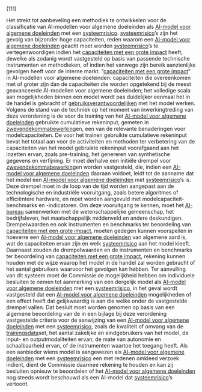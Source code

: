 (111)

Het strekt tot aanbeveling een methodiek te ontwikkelen voor de classificatie van AI-modellen voor algemene doeleinden als [AI-model voor algemene doeleinden](a3.md#^gpai) met een [systeemrisico](a3.md#^sysrisk). [systeemrisico](a3.md#^sysrisk)’s zijn het gevolg van bijzonder hoge capaciteiten, reden waarom een [AI-model voor algemene doeleinden](a3.md#^gpai) geacht moet worden [systeemrisico](a3.md#^sysrisk)’s te vertegenwoordigen indien het [capaciteiten met een grote impact](a3.md#^capgi) heeft, dewelke als zodanig wordt vastgesteld op basis van passende technische instrumenten en methodieken, of indien het vanwege zijn bereik aanzienlijke gevolgen heeft voor de interne markt. “[capaciteiten met een grote impact](a3.md#^capgi)” in AI-modellen voor algemene doeleinden: capaciteiten die overeenkomen met of groter zijn dan de capaciteiten die worden opgetekend bij de meest geavanceerde AI-modellen voor algemene doeleinden; het volledige scala aan mogelijkheden binnen een model wordt pas duidelijker eenmaal het in de handel is gebracht of [gebruiksverantwoordelijken](a3.md#^gebruiksverantwoordelijke) met het model werken. Volgens de stand van de techniek op het moment van inwerkingtreding van deze verordening is de voor de training van het [AI-model voor algemene doeleinden](a3.md#^gpai) gebruikte cumulatieve rekeninput, gemeten in [zwevendekommabewerking](a3.md#^flop)en, een van de relevante benaderingen voor modelcapaciteiten. De voor het trainen gebruikte cumulatieve rekeninput bevat het totaal aan voor de activiteiten en methoden ter verbetering van de capaciteiten van het model gebruikte rekeninput voorafgaand aan het inzetten ervan, zoals pre-training, het genereren van synthetische gegevens en verfijning. Er moet derhalve een initiële drempel voor [zwevendekommabewerking](a3.md#^flop)en worden vastgesteld, die, indien een [AI-model voor algemene doeleinden](a3.md#^gpai) daaraan voldoet, leidt tot de aanname dat het model een [AI-model voor algemene doeleinden](a3.md#^gpai) met [systeemrisico](a3.md#^sysrisk)’s is. Deze drempel moet in de loop van de tijd worden aangepast aan de technologische en industriële vooruitgang, zoals betere algoritmes of efficiëntere hardware, en moet worden aangevuld met modelcapaciteit-benchmarks en -indicatoren. Om deze vooruitgang te kennen, moet het [AI-bureau](a3.md#^aibur) samenwerken met de wetenschappelijke gemeenschap, het bedrijfsleven, het maatschappelijk middenveld en andere deskundigen. Drempelwaarden en ook instrumenten en benchmarks ter beoordeling van [capaciteiten met een grote impact](a3.md#^capgi), moeten gedegen kunnen voorspellen in hoeverre een [AI-model voor algemene doeleinden](a3.md#^gpai) van algemene aard is, wat de capaciteiten ervan zijn en welk [systeemrisico](a3.md#^sysrisk) aan het model kleeft. Daarnaast zouden de drempelwaarden en de instrumenten en benchmarks ter beoordeling van [capaciteiten met een grote impact](a3.md#^capgi), rekening kunnen houden met de wijze waarop het model in de handel zal worden gebracht of het aantal gebruikers waarvoor het gevolgen kan hebben. Ter aanvulling van dit systeem moet de Commissie de mogelijkheid hebben om individuele besluiten te nemen tot aanmerking van een dergelijk model als [AI-model voor algemene doeleinden](a3.md#^gpai) met een [systeemrisico](a3.md#^sysrisk), in het geval wordt vastgesteld dat een [AI-model voor algemene doeleinden](a3.md#^gpai) mogelijkheden of een effect heeft dat gelijkwaardig is aan die welke onder de vastgestelde drempel vallen. Dat besluit moet worden genomen op basis van een algemene beoordeling van de in een bijlage bij deze verordening vastgestelde criteria voor de aanwijzing van een [AI-model voor algemene doeleinden](a3.md#^gpai) met een [systeemrisico](a3.md#^sysrisk), zoals de kwaliteit of omvang van de [trainingsdata](a3.md#^trdata)set, het aantal zakelijke en eindgebruikers van het model, de input- en outputmodaliteiten ervan, de mate van autonomie en schaalbaarheid ervan, of de instrumenten waartoe het toegang heeft. Als een aanbieder wiens model is aangewezen als [AI-model voor algemene doeleinden](a3.md#^gpai) met een [systeemrisico](a3.md#^sysrisk) een met redenen omkleed verzoek indient, dient de Commissie daarmee rekening te houden en kan zij besluiten opnieuw te beoordelen of het [AI-model voor algemene doeleinden](a3.md#^gpai) nog steeds wordt beschouwd als een AI-model dat [systeemrisico](a3.md#^sysrisk)’s vertoont.
